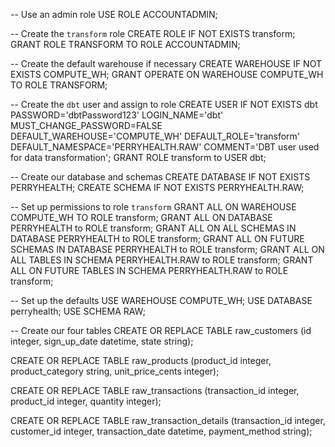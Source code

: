 -- Use an admin role
USE ROLE ACCOUNTADMIN;

-- Create the `transform` role
CREATE ROLE IF NOT EXISTS transform;
GRANT ROLE TRANSFORM TO ROLE ACCOUNTADMIN;

-- Create the default warehouse if necessary
CREATE WAREHOUSE IF NOT EXISTS COMPUTE_WH;
GRANT OPERATE ON WAREHOUSE COMPUTE_WH TO ROLE TRANSFORM;

-- Create the `dbt` user and assign to role
CREATE USER IF NOT EXISTS dbt
  PASSWORD='dbtPassword123'
  LOGIN_NAME='dbt'
  MUST_CHANGE_PASSWORD=FALSE
  DEFAULT_WAREHOUSE='COMPUTE_WH'
  DEFAULT_ROLE='transform'
  DEFAULT_NAMESPACE='PERRYHEALTH.RAW'
  COMMENT='DBT user used for data transformation';
GRANT ROLE transform to USER dbt;

-- Create our database and schemas
CREATE DATABASE IF NOT EXISTS PERRYHEALTH;
CREATE SCHEMA IF NOT EXISTS PERRYHEALTH.RAW;

-- Set up permissions to role `transform`
GRANT ALL ON WAREHOUSE COMPUTE_WH TO ROLE transform; 
GRANT ALL ON DATABASE PERRYHEALTH to ROLE transform;
GRANT ALL ON ALL SCHEMAS IN DATABASE PERRYHEALTH to ROLE transform;
GRANT ALL ON FUTURE SCHEMAS IN DATABASE PERRYHEALTH to ROLE transform;
GRANT ALL ON ALL TABLES IN SCHEMA PERRYHEALTH.RAW to ROLE transform;
GRANT ALL ON FUTURE TABLES IN SCHEMA PERRYHEALTH.RAW to ROLE transform;


-- Set up the defaults
USE WAREHOUSE COMPUTE_WH;
USE DATABASE perryhealth;
USE SCHEMA RAW;

-- Create our four tables
CREATE OR REPLACE TABLE raw_customers
                    (id integer,
                     sign_up_date datetime,
                     state string);
                    

CREATE OR REPLACE TABLE raw_products
                    (product_id integer,
                     product_category string,
                     unit_price_cents integer);
                    

CREATE OR REPLACE TABLE raw_transactions
                    (transaction_id integer,
                     product_id integer,
                     quantity integer);
                    
CREATE OR REPLACE TABLE raw_transaction_details
                    (transaction_id integer,
                     customer_id integer,
                     transaction_date datetime,
                     payment_method string);
